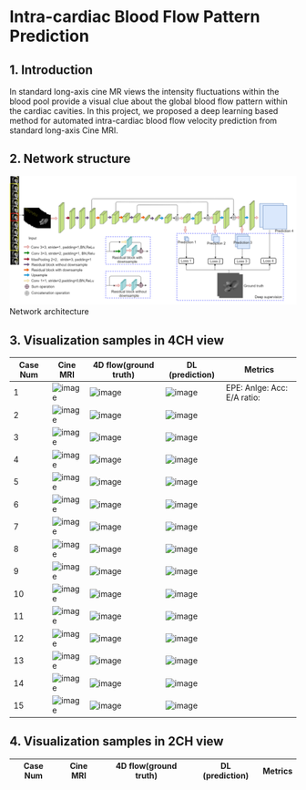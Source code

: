# Intra-cardiac Blood Flow Pattern Prediction
## 1. Introduction
In standard long-axis cine MR views the intensity fluctuations within the blood pool provide a visual clue about the global blood flow pattern within the cardiac cavities.      In this project, we proposed a deep learning based method for automated intra-cardiac blood flow velocity prediction from standard long-axis Cine MRI.
## 2. Network structure
![image text](https://github.com/xsunn/BloodFlowPrediction/blob/main/model/modelnetwork.png) 
Network architecture
## 3. Visualization samples in 4CH view
Case Num|Cine MRI|4D flow(ground truth)|DL (prediction)|Metrics
----|----|----|---- |---- 
1| ![image](https://github.com/xsunn/BloodFlowPrediction/blob/main/4CHDEMO/CINE/S118.gif) | ![image](https://github.com/xsunn/BloodFlowPrediction/blob/main/4CHDEMO/GT/S118.gif) | ![image](https://github.com/xsunn/BloodFlowPrediction/blob/main/4CHDEMO/DL/S118.gif)| EPE: Anlge: Acc: E/A ratio: 
2| ![image](https://github.com/xsunn/BloodFlowPrediction/blob/main/4CHDEMO/CINE/S121.gif) | ![image](https://github.com/xsunn/BloodFlowPrediction/blob/main/4CHDEMO/GT/S121.gif) | ![image](https://github.com/xsunn/BloodFlowPrediction/blob/main/4CHDEMO/DL/S121.gif)  
3| ![image](https://github.com/xsunn/BloodFlowPrediction/blob/main/4CHDEMO/CINE/v06.gif) | ![image](https://github.com/xsunn/BloodFlowPrediction/blob/main/4CHDEMO/GT/v06.gif) | ![image](https://github.com/xsunn/BloodFlowPrediction/blob/main/4CHDEMO/DL/v06.gif) 
4| ![image](https://github.com/xsunn/BloodFlowPrediction/blob/main/4CHDEMO/CINE/S60.gif) | ![image](https://github.com/xsunn/BloodFlowPrediction/blob/main/4CHDEMO/GT/S60.gif) | ![image](https://github.com/xsunn/BloodFlowPrediction/blob/main/4CHDEMO/DL/S60.gif) 
5| ![image](https://github.com/xsunn/BloodFlowPrediction/blob/main/4CHDEMO/CINE/M95.gif) | ![image](https://github.com/xsunn/BloodFlowPrediction/blob/main/4CHDEMO/GT/M95.gif) | ![image](https://github.com/xsunn/BloodFlowPrediction/blob/main/4CHDEMO/DL/M95.gif) 
6| ![image](https://github.com/xsunn/BloodFlowPrediction/blob/main/4CHDEMO/CINE/M71.gif) | ![image](https://github.com/xsunn/BloodFlowPrediction/blob/main/4CHDEMO/GT/M71.gif) | ![image](https://github.com/xsunn/BloodFlowPrediction/blob/main/4CHDEMO/DL/M71.gif) 
7| ![image](https://github.com/xsunn/BloodFlowPrediction/blob/main/4CHDEMO/CINE/S82.gif) | ![image](https://github.com/xsunn/BloodFlowPrediction/blob/main/4CHDEMO/GT/S82.gif) | ![image](https://github.com/xsunn/BloodFlowPrediction/blob/main/4CHDEMO/DL/S82.gif) 
8| ![image](https://github.com/xsunn/BloodFlowPrediction/blob/main/4CHDEMO/CINE/V22.gif) | ![image](https://github.com/xsunn/BloodFlowPrediction/blob/main/4CHDEMO/GT/v22.gif) | ![image](https://github.com/xsunn/BloodFlowPrediction/blob/main/4CHDEMO/DL/V22.gif) 
9| ![image](https://github.com/xsunn/BloodFlowPrediction/blob/main/4CHDEMO/CINE/S113.gif) | ![image](https://github.com/xsunn/BloodFlowPrediction/blob/main/4CHDEMO/GT/S113.gif) | ![image](https://github.com/xsunn/BloodFlowPrediction/blob/main/4CHDEMO/DL/S113.gif) 
10| ![image](https://github.com/xsunn/BloodFlowPrediction/blob/main/4CHDEMO/CINE/S125.gif) | ![image](https://github.com/xsunn/BloodFlowPrediction/blob/main/4CHDEMO/GT/S125.gif) | ![image](https://github.com/xsunn/BloodFlowPrediction/blob/main/4CHDEMO/DL/S125.gif) 
11| ![image](https://github.com/xsunn/BloodFlowPrediction/blob/main/4CHDEMO/CINE/V23.gif) | ![image](https://github.com/xsunn/BloodFlowPrediction/blob/main/4CHDEMO/GT/V23.gif) | ![image](https://github.com/xsunn/BloodFlowPrediction/blob/main/4CHDEMO/DL/V23.gif) 
12| ![image](https://github.com/xsunn/BloodFlowPrediction/blob/main/4CHDEMO/CINE/V16.gif) | ![image](https://github.com/xsunn/BloodFlowPrediction/blob/main/4CHDEMO/GT/V16.gif) | ![image](https://github.com/xsunn/BloodFlowPrediction/blob/main/4CHDEMO/DL/V16.gif) 
13| ![image](https://github.com/xsunn/BloodFlowPrediction/blob/main/4CHDEMO/CINE/V39.gif) | ![image](https://github.com/xsunn/BloodFlowPrediction/blob/main/4CHDEMO/GT/V39.gif) | ![image](https://github.com/xsunn/BloodFlowPrediction/blob/main/4CHDEMO/DL/V39.gif) 
14| ![image](https://github.com/xsunn/BloodFlowPrediction/blob/main/4CHDEMO/CINE/V29.gif) | ![image](https://github.com/xsunn/BloodFlowPrediction/blob/main/4CHDEMO/GT/V29.gif) | ![image](https://github.com/xsunn/BloodFlowPrediction/blob/main/4CHDEMO/DL/V29.gif) 
15| ![image](https://github.com/xsunn/BloodFlowPrediction/blob/main/4CHDEMO/CINE/V09.gif) | ![image](https://github.com/xsunn/BloodFlowPrediction/blob/main/4CHDEMO/GT/V09.gif) | ![image](https://github.com/xsunn/BloodFlowPrediction/blob/main/4CHDEMO/DL/V09.gif) 

## 4. Visualization samples in 2CH view
Case Num|Cine MRI|4D flow(ground truth)|DL (prediction)|Metrics
----|----|----|---- |---- 
